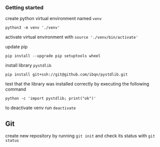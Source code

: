 ### Getting started

create python virtual environment named `venv`

```shell
python3 -m venv './venv'
```

activate virtual environment with `source './venv/bin/activate'`

update pip

```shell
pip install --upgrade pip setuptools wheel
```

install library `pystdlib`

```shell
pip install git+ssh://git@github.com/ibqn/pystdlib.git
```

test that the library was installed correctly by executing the following command

```shell
python -c 'import pystdlib; print("ok")'
```

to deactivate venv run `deactivate`

## Git

create new repository by running `git init` and check its status with `git status`
